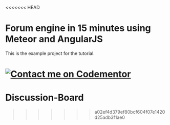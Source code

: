 <<<<<<< HEAD
# Forum engine in 15 minutes using Meteor and AngularJS

This is the example project for the tutorial.

[![Contact me on Codementor](https://cdn.codementor.io/badges/contact_me_github.svg)](https://www.codementor.io/tibi?utm_source=github&utm_medium=button&utm_term=tibi&utm_campaign=github)
=======
# Discussion-Board
>>>>>>> a02ef4d379ef80bcf604f07e1420d25adb3f1ae0
